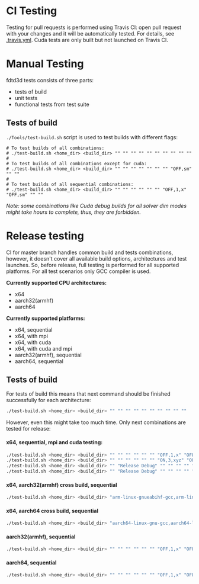 # CI Testing

Testing for pull requests is performed using Travis CI: open pull request with your changes and it will be automatically tested. For details, see [.travis.yml](../.travis.yml). Cuda tests are only built but not launched on Travis CI.

# Manual Testing

fdtd3d tests consists of three parts:
- tests of build
- unit tests
- functional tests from test suite

## Tests of build

`./Tools/test-build.sh` script is used to test builds with different flags:

```
# To test builds of all combinations:
# ./test-build.sh <home_dir> <build_dir> "" "" "" "" "" "" "" "" "" ""
#
# To test builds of all combinations except for cuda:
# ./test-build.sh <home_dir> <build_dir> "" "" "" "" "" "" "" "OFF,sm" "" ""
#
# To test builds of all sequential combinations:
# ./test-build.sh <home_dir> <build_dir> "" "" "" "" "" "" "OFF,1,x" "OFF,sm" "" ""
```

*Note: some combinations like Cuda debug builds for all solver dim modes might take hours to complete, thus, they are forbidden.*

# Release testing

CI for master branch handles common build and tests combinations, however, it doesn't cover all available build options, architectures and test launches. So, before release, full testing is performed for all supported platforms. For all test scenarios only GCC compiler is used.

**Currently supported CPU architectures:**
- x64
- aarch32(armhf)
- aarch64

**Currently supported platforms:**
- x64, sequential
- x64, with mpi
- x64, with cuda
- x64, with cuda and mpi
- aarch32(armhf), sequential
- aarch64, sequential

## Tests of build

For tests of build this means that next command should be finished successfully for each architecture:
```sh
./test-build.sh <home_dir> <build_dir> "" "" "" "" "" "" "" "" "" ""
```

However, even this might take too much time. Only next combinations are tested for release:

#### x64, sequential, mpi and cuda testing:
```sh
./test-build.sh <home_dir> <build_dir> "" "" "" "" "" "" "OFF,1,x" "OFF,sm" "" ""
./test-build.sh <home_dir> <build_dir> "" "" "" "" "" "" "ON,3,xyz" "OFF,sm" "" ""
./test-build.sh <home_dir> <build_dir> "" "Release Debug" "" "" "" "" "OFF,1,x" "ON,sm_35" "" ""
./test-build.sh <home_dir> <build_dir> "" "Release Debug" "" "" "" "" "ON,3,xyz" "ON,sm_35" "" ""
```

#### x64, aarch32(armhf) cross build, sequential
```sh
./test-build.sh <home_dir> <build_dir> "arm-linux-gnueabihf-gcc,arm-linux-gnueabihf-g++" "" "" "" "" "" "OFF,1,x" "OFF,sm" "" "arm-gcc-toolchain.cmake"
```

#### x64, aarch64 cross build, sequential
```sh
./test-build.sh <home_dir> <build_dir> "aarch64-linux-gnu-gcc,aarch64-linux-gnu-g++" "" "" "" "" "" "OFF,1,x" "OFF,sm" "" "arm64-gcc-toolchain.cmake"
```

#### aarch32(armhf), sequential
```sh
./test-build.sh <home_dir> <build_dir> "" "" "" "" "" "" "OFF,1,x" "OFF,sm" "" ""
```

#### aarch64, sequential
```sh
./test-build.sh <home_dir> <build_dir> "" "" "" "" "" "" "OFF,1,x" "OFF,sm" "" ""
```
